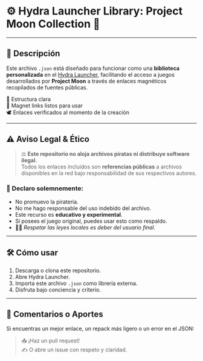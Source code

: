 # ⚙️ Hydra Launcher Library: Project Moon Collection 🔗


---

## 🧾 Descripción

Este archivo `.json` está diseñado para funcionar como una **biblioteca personalizada** en el [Hydra Launcher](https://github.com/hydra-launcher), facilitando el acceso a juegos desarrollados por **Project Moon** a través de enlaces magnéticos recopilados de fuentes públicas.

📂 Estructura clara  
🔗 Magnet links listos para usar  
🕊️ Enlaces verificados al momento de la creación

---

## ⚠️ Aviso Legal & Ético


> ⚖️ **Este repositorio no aloja archivos piratas ni distribuye software ilegal.**  
> Todos los enlaces incluidos son **referencias públicas** a archivos disponibles en la red bajo responsabilidad de sus respectivos autores.

### 🙌 Declaro solemnemente:

- No promuevo la piratería.
- No me hago responsable del uso indebido del archivo.
- Este recurso es **educativo y experimental**.
- Si posees el juego original, puedes usar esto como respaldo.
- 👨‍⚖️ *Respetar las leyes locales es deber del usuario final.*

---

## 🛠 Cómo usar

1. Descarga o clona este repositorio.
2. Abre Hydra Launcher.
3. Importa este archivo `.json` como librería externa.
4. Disfruta bajo conciencia y criterio.

---

## 💬 Comentarios o Aportes

Si encuentras un mejor enlace, un repack más ligero o un error en el JSON:

> 📥 ¡Haz un pull request!  
> ✍️ O abre un issue con respeto y claridad.



